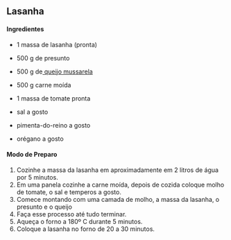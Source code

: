 ## Lasanha

 #### Ingredientes

- 1 massa de lasanha (pronta)

- 500 g de presunto

- 500 g de[ queijo mussarela](https://blog.tudogostoso.com.br/cardapios/palitos-de-mussarela-receita/)

- 500 g carne moída

- 1 massa de tomate pronta

- sal a gosto

- pimenta-do-reino a gosto

- orégano a gosto

  

#### Modo de Preparo

1. Cozinhe a massa da lasanha em aproximadamente em 2 litros de água por 5 minutos.
2. Em uma panela cozinhe a carne moída, depois de cozida coloque molho de tomate, o sal e temperos a gosto.
3. Comece montando com uma camada de molho, a massa da lasanha, o presunto e o queijo
4. Faça esse processo até tudo terminar.
5. Aqueça o forno a 180º C durante 5 minutos.
6. Coloque a lasanha no forno de 20 a 30 minutos.